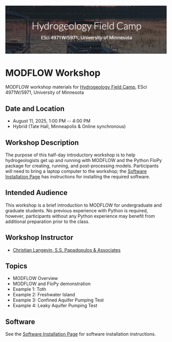 ![alt](images/header.png)

# MODFLOW Workshop
MODFLOW workshop materials for [Hydrogeology Field Camp](https://sites.google.com/umn.edu/hydrocamp), ESci 4971W/5971, University of Minnesota

## Date and Location
* August 11, 2025, 1:00 PM -- 4:00 PM
* Hybrid (Tate Hall, Minneapolis & Online synchronous)	

## Workshop Description
The purpose of this half-day introductory workshop is to help hydrogeologists get up and running with MODFLOW and the Python FloPy package for creating, running, and post-processing models.  Participants will need to bring a laptop computer to the workshop; the [Software Installation Page](./SOFTWARE.md) has instructions for installing the required software.

## Intended Audience
This workshop is a brief introduction to MODFLOW for undergraduate and graduate students.  No previous experience with Python is required, however, participants without any Python experience may benefit from additional preparation prior to the class.

## Workshop Instructor
* [Christian Langevin, S.S. Papadopulos & Associates](https://sspa.com/christian-langevin-phd/)

## Topics
* MODFLOW Overview
* MODFLOW and FloPy demonstration
* Example 1: Toth
* Example 2: Freshwater Island
* Example 3: Confined Aquifer Pumping Test
* Example 4: Leaky Aquifer Pumping Test

## Software
See the [Software Installation Page](./SOFTWARE.md) for software installation instructions.
